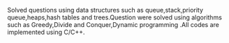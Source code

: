 Solved questions using data structures such as queue,stack,priority queue,heaps,hash tables and trees.Question were solved using algorithms such as Greedy,Divide and Conquer,Dynamic programming
.All codes are implemented using C/C++.
